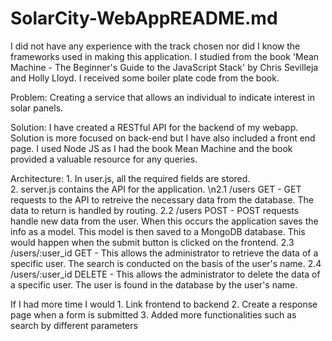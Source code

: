 # SolarCity-WebAppREADME.md

I did not have any experience with the track chosen nor did I know the frameworks used in making this application. I studied from the book 'Mean Machine - The Beginner's Guide to the JavaScript Stack' by Chris Sevilleja and Holly Lloyd. I received some boiler plate code from the book.

Problem:
Creating a service that allows an individual to indicate interest in solar panels. 

Solution:
I have created a RESTful API for the backend of my webapp. Solution is more focused on back-end but I have also included a front end page. I used Node JS as I had the book Mean Machine and the book provided a valuable resource for any queries. 



Architecture:
    1. In user.js, all the required fields are stored.<br/>
    2. server.js contains the API for the application.
           \n2.1 /users GET - GET requests to the API to retreive the necessary data from the database. The data to return is handled by routing.
        2.2 /users POST - POST requests handle new data from the user. When this occurs the application saves the info as a model. This model is then saved to a MongoDB database. This would happen when the submit button is clicked on the frontend. 
        2.3 /users/:user_id GET - This allows the administrator to retrieve the data of a specific user. The search is conducted on the basis of the user's name.
        2.4 /users/:user_id DELETE - This allows the administrator to delete the data of a specific user. The user is found in the database by the user's name.

If I had more time I would
    1. Link frontend to backend
    2. Create a response page when a form is submitted
    3. Added more functionalities such as search by different parameters
